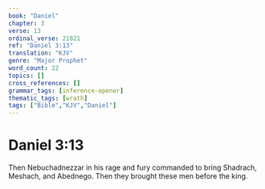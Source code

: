 ```yaml
---
book: "Daniel"
chapter: 3
verse: 13
ordinal_verse: 21821
ref: "Daniel 3:13"
translation: "KJV"
genre: "Major Prophet"
word_count: 22
topics: []
cross_references: []
grammar_tags: [inference-opener]
thematic_tags: [wrath]
tags: ["Bible","KJV","Daniel"]
---
```


# Daniel 3:13

Then Nebuchadnezzar in his rage and fury commanded to bring Shadrach, Meshach, and Abednego. Then they brought these men before the king.
